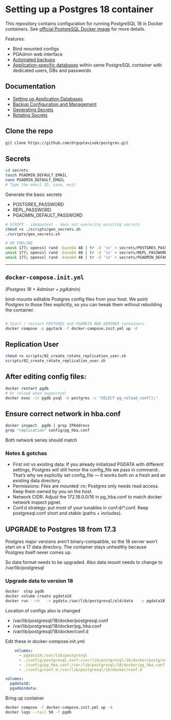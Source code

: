 # Setting up a Postgres 18 container 

This repository contains configuration for running PostgreSQL 18 in Docker containers.
See [official PostgreSQL Docker image](https://hub.docker.com/_/postgres) for more details.

Features:
- Bind mounted configs
- PGAdmin web interface
- [Automated backups](docs/backups.md)
- [Application-specific databases](docs/App%20Dbs.md) within same PostgreSQL container with dedicated users, DBs and passwords

## Documentation
- [Setting up Application Databases](docs/App%20Dbs.md)
- [Backup Configuration and Management](docs/backups.md)
- [Generating Secrets](docs/Generate-secrets.md)
- [Rotating Secrets](docs/Rotate-secrets.md)


## Clone the repo

```bash
git clone https://github.com/drguptavivek/postgres.git
```

## Secrets




```bash
cd secrets
touch PGADMIN_DEFAULT_EMAIL
nano PGADMIN_DEFAULT_EMAIL
# Type the email ID, save, exit
```

Generate the basic secrets
- POSTGRES_PASSWORD
- REPL_PASSWORD
- PGADMIN_DEFAULT_PASSWORD

```bash
# SCRIPT - idempotent - does not overwrite existing secrets
chmod +x ./scripts/gen_secrets.sh 
./scripts/gen_secrets.sh 

# OR CMDLINE
umask 177; openssl rand -base64 48 | tr -d '\n' > secrets/POSTGRES_PASSWORD
umask 177; openssl rand -base64 48 | tr -d '\n' > secrets/REPL_PASSWORD
umask 177; openssl rand -base64 48 | tr -d '\n' > secrets/PGADMIN_DEFAULT_PASSWORD

```

---

##  `docker-compose.init.yml`

*(Postgres 18 + Adminer + pgAdmin)*

bind-mounts editable Postgres config files from your host. We point Postgres to those files explicitly, so you can tweak them without rebuilding the container.


 ```bash

# Start / restart POSTGRES and PGAMDIN AND ADMINER containers
docker compose -p pgstack -f docker-compose.init.yml up -d
```

## Replication User

```bash
chmod +x scripts/02_create_rotate_replication_user.sh
scripts/02_create_rotate_replication_user.sh
```


## After editing config files:

```bash
docker restart pgdb
# Or reload when supported:
docker exec -it pgdb psql -U postgres -c "SELECT pg_reload_conf();"
```


## Ensure correct network in hba.conf

```bash
docker inspect  pgdb | grep IPAddress
grep "replication" config/pg_hba.conf 
```
Both network series should match



### Notes & gotchas
- First init vs existing data: If you already initialized PGDATA with different settings, Postgres will still honor the config_file we pass in command:. That’s why we explicitly set config_file — it works both on a fresh and an existing data directory.
- Permissions: Files are mounted :ro; Postgres only needs read access. Keep them owned by you on the host.
- Network CIDR: Adjust the 172.18.0.0/16 in pg_hba.conf to match docker network inspect pgnet.
- Conf.d strategy: put most of your tunables in conf.d/*.conf. Keep postgresql.conf short and stable (paths + includes).
 

## UPGRADE to Postgres 18 from 17.3
Postgres major versions aren’t binary-compatible, so the 18 server won’t start on a 17 data directory. 
The container stays unhealthy because Postgres itself never comes up.

So data format needs to be upgraded.
Also data mount needs to change to /var/lib/postgresql

### Upgrade data to version 18

```bash
docker  stop pgdb
docker volume create pgdata18 
docker run --rm   -v pgdata:/var/lib/postgresql/old/data   -v pgdata18:/var/lib/postgresql/new/data   tianon/postgres-upgrade:17-to-18
```

Location of configs also is changed

- /var/lib/postgresql/18/docker/postgresql.conf
- /var/lib/postgresql/18/docker/pg_hba.conf
- /var/lib/postgresql/18/docker/conf.d


Edit these in docker-compose.init.yml

```yml
    volumes:
      - pgdata18:/var/lib/postgresql
      - ./config/postgresql.conf:/var/lib/postgresql/18/docker/postgresql.conf
      - ./config/pg_hba.conf:/var/lib/postgresql/18/docker/pg_hba.conf
      - ./config/conf.d:/var/lib/postgresql/18/docker/conf.d

volumes:
  pgdata18:
  pgadmindata:

```
Bring up container

```bash
docker compose -f docker-compose.init.yml up -d
docker logs --tail 50 -f pgdb
```